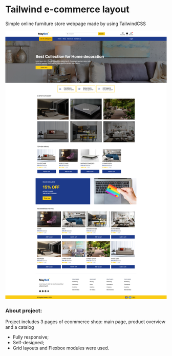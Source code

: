 # Tailwind e-commerce layout

Simple online furniture store webpage made by using TailwindCSS

<img src="./assets/images/main-page-screenshot.png">

### About project:

Project includes 3 pages of ecommerce shop: main page, product overview and a catalog

* Fully responsive; 
* Self-designed;
* Grid layouts and Flexbox modules were used.
